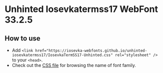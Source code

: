 # Unhinted Iosevkatermss17 WebFont 33.2.5

## How to use

- Add `<link href="https://iosevka-webfonts.github.io/unhinted-iosevkatermss17/IosevkaTermSS17-Unhinted.css" rel="stylesheet" />` to your `<head>`.
- Check out the [CSS file](./IosevkaTermSS17-Unhinted.css) for browsing the name of font family.
